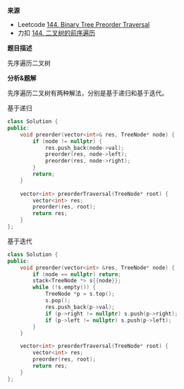**来源**
- Leetcode [144. Binary Tree Preorder Traversal](https://leetcode.com/problems/binary-tree-preorder-traversal/)
- 力扣 [144. 二叉树的前序遍历](https://leetcode.cn/problems/binary-tree-preorder-traversal/)

**题目描述**

先序遍历二叉树

**分析&题解**

先序遍历二叉树有两种解法，分别是基于递归和基于迭代。

基于递归
```cpp
class Solution {
public:
	void preorder(vector<int>& res, TreeNode* node) {
		if (node != nullptr) {
			res.push_back(node->val);
			preorder(res, node->left);
			preorder(res, node->right);
		}
		return;
	}
    
	vector<int> preorderTraversal(TreeNode* root) {
		vector<int> res;
		preorder(res, root);
		return res;
	}
};
```


基于迭代
```cpp
class Solution {
public:
    void preorder(vector<int> &res, TreeNode* node) {
        if (node == nullptr) return;
        stack<TreeNode *> s{{node}};
        while (!s.empty()) {
            TreeNode *p = s.top();
            s.pop();
            res.push_back(p->val);
            if (p->right != nullptr) s.push(p->right);
            if (p->left != nullptr) s.push(p->left);
        }
    }

    vector<int> preorderTraversal(TreeNode* root) {
        vector<int> res;
        preorder(res, root);
        return res;
    }
};